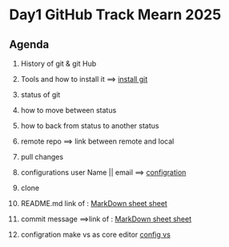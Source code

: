 # Day1 GitHub Track Mearn 2025
## Agenda 
1. History of git & git Hub
2. Tools and how to install it ==> [ install git](https://git-scm.com/downloads)
3. status of git 
4.  how to move between status 
5. how to back from status to another status
6. remote repo ==> link between remote and local 
7. pull changes
8. configurations user Name || email ==>  [configration ](https://git-scm.com/book/en/v2/Customizing-Git-Git-Configuration)
9. clone 
10. README.md  link of :	[MarkDown sheet sheet ](https://www.markdownguide.org/cheat-sheet/)

11. commit message ==>link of :	[MarkDown sheet sheet ](https://eqraatech.com/git-commit-message-cheatsheet/#:~:text=%D9%88%D8%B1%D9%82%D8%A9%20%D9%88%D9%82%D9%84%D9%85%20%D9%88%D9%87%D9%86%D8%AA%D9%83%D9%84%D9%85%20%D8%B9%D9%86%20%D8%A7%D9%84%D9%80,%D8%A5%D9%8A%D9%87%20%D8%A7%D9%84%D9%84%D9%8A%20%D8%A7%D8%AA%D8%BA%D9%8A%D8%B1%20%D9%81%D9%8A%20%D8%A7%D9%84%D9%83%D9%88%D8%AF.) 

12. configration make vs as core editor [config vs ](https://git-scm.com/book/en/v2/Appendix-C:-Git-Commands-Setup-and-Config) 

